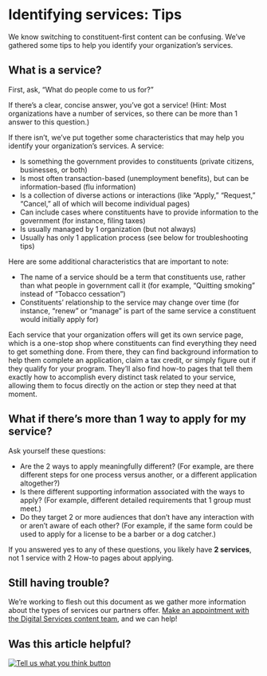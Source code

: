 # Identifying services: Tips

We know switching to constituent-first content can be confusing. We’ve gathered some tips to help you identify your organization’s services.

## What is a service?

First, ask, “What do people come to us for?”

If there’s a clear, concise answer, you’ve got a service! \(Hint: Most organizations have a number of services, so there can be more than 1 answer to this question.\)

If there isn’t, we’ve put together some characteristics that may help you identify your organization’s services. A service:

* Is something the government provides to constituents \(private citizens, businesses, or both\)
* Is most often transaction-based \(unemployment benefits\), but can be information-based \(flu information\)
* Is a collection of diverse actions or interactions \(like “Apply,” “Request,” “Cancel,” all of which will become individual pages\)
* Can include cases where constituents have to provide information to the government \(for instance, filing taxes\)
* Is usually managed by 1 organization \(but not always\)
* Usually has only 1 application process \(see below for troubleshooting tips\)

Here are some additional characteristics that are important to note:

* The name of a service should be a term that constituents use, rather than what people in government call it \(for example, “Quitting smoking” instead of “Tobacco cessation”\)
* Constituents’ relationship to the service may change over time \(for instance, “renew” or “manage” is part of the same service a constituent would initially apply for\)

Each service that your organization offers will get its own service page, which is a one-stop shop where constituents can find everything they need to get something done. From there, they can find background information to help them complete an application, claim a tax credit, or simply figure out if they qualify for your program. They’ll also find how-to pages that tell them exactly how to accomplish every distinct task related to your service, allowing them to focus directly on the action or step they need at that moment.

## **What if there’s more than 1 way to apply for my service?**

Ask yourself these questions:

* Are the 2 ways to apply meaningfully different? \(For example, are there different steps for one process versus another, or a different application altogether?\)
* Is there different supporting information associated with the ways to apply? \(For example, different detailed requirements that 1 group must meet.\)
* Do they target 2 or more audiences that don’t have any interaction with or aren’t aware of each other? \(For example, if the same form could be used to apply for a license to be a barber or a dog catcher.\)

If you answered yes to any of these questions, you likely have **2 services**, not 1 service with 2 How-to pages about applying.

## Still having trouble?

We’re working to flesh out this document as we gather more information about the types of services our partners offer. [Make an appointment with the Digital Services content team](../get-help-from-the-mass.gov-team/content-strategy-session.md), and we can help!

## Was this article helpful?

[![Tell us what you think button](https://blobscdn.gitbook.com/v0/b/gitbook-28427.appspot.com/o/assets%2F-LJ04qJGAHkvdE13BfdG%2F-LSz77NBAwnSNpMPT3df%2F-LSz7xSmyKXltd4avaCt%2FKB%20survey%20button%20POC%202.png?alt=media&token=8d071cab-8b95-48a3-a332-13e3fc8d9f96)](https://massgov.formstack.com/forms/mass_gov_knowledge_base_feedback?article=identifying-services)

